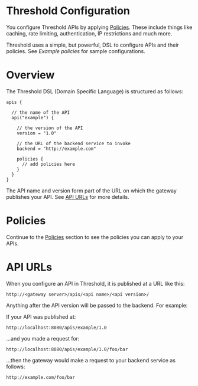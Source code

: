 Threshold Configuration
=======================

You configure Threshold APIs by applying [Policies](policies.md). These include things like caching, rate limiting, authentication, IP restrictions and much more.

Threshold uses a simple, but powerful, DSL to configure APIs and their policies. See _Example policies_ for sample configurations.

# Overview

The Threshold DSL (Domain Specific Language) is structured as follows:

```
apis {

  // the name of the API
  api("example") {
  
    // the version of the API
    version = "1.0"
    
    // the URL of the backend service to invoke
    backend = "http://example.com"

    policies {
      // add policies here
    }
  }
}
```

The API name and version form part of the URL on which the gateway publishes your API. See [API URLs](#api-urls) for more details.

# Policies

Continue to the [Policies](policies.md) section to see the policies you can apply to your APIs.

# API URLs

When you configure an API in Threshold, it is published at a URL like this:

    http://<gateway server>/apis/<api name>/<api version>/

Anything after the API version will be passed to the backend. For example:

If your API was published at:

    http://localhost:8080/apis/example/1.0

...and you made a request for:

    http://localhost:8080/apis/example/1.0/foo/bar

...then the gateway would make a request to your backend service as follows:

    http://example.com/foo/bar
